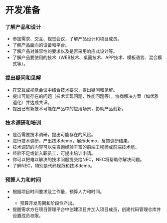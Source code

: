 # 开发准备

### 了解产品和设计
* 参加需求、交互、视觉会议，了解产品设计和项目成员。
* 了解产品面向的设备和平台。
* 了解产品对兼容性的要求以及是否采用响应式设计等。
* 了解产品要使用的技术（WEB技术、桌面技术、APP技术、模板语言、混合模式等）。
### 提出疑问和见解
* 在交互或视觉会议中结合技术要求，提出疑问和见解。
* 提出可能存在的问题（技术实现问题、性能问题等），协商解决方案（如优雅退化）并达成共识。
* 提出已有新技术可能在产品中的应用场景，协助产品创新。
### 技术调研和培训
* 是否需要技术调研，提出可能存在的风险。
* 进行技术调研，产出技术demo，展示demo，反馈调研结果。
* 技术调研的内容可以先咨询经验丰富的前端工程师或前端技术组。
* 经验不足或新入职员工，可提出培训申请。
* 你可以把难以解决的技术问题提交给NEC，NEC将帮助你解决问题。
* 了解NEC，特别是代码规范和技术demo。
### 预算人力和时间
* 根据项目时间要求及工作量，预算人力和时间。
* * 预算开发周期和阶段性产出。
* 提醒需求方在项目管理平台中创建项目并加入项目成员，创建代码管理仓库并设置成员权限。